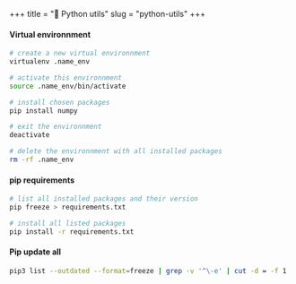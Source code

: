 +++
title = "🐍 Python utils"
slug = "python-utils"
+++


#### Virtual environnment
```bash
# create a new virtual environnment
virtualenv .name_env

# activate this environnment
source .name_env/bin/activate

# install chosen packages
pip install numpy

# exit the environnment
deactivate

# delete the environnment with all installed packages
rm -rf .name_env
```

#### pip requirements
```bash
# list all installed packages and their version
pip freeze > requirements.txt

# install all listed packages
pip install -r requirements.txt
```

#### Pip update all

```bash
pip3 list --outdated --format=freeze | grep -v '^\-e' | cut -d = -f 1 | xargs -n1 pip3 install -U 
```